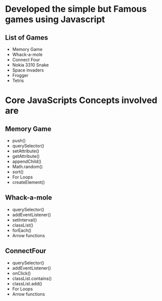 # Developed the simple but Famous games using Javascript

## List of Games
* Memory Game 
* Whack-a-mole
* Connect Four
* Nokia 3310 Snake
* Space invaders
* Frogger
* Tetris

# Core JavaScripts Concepts involved are
## Memory Game
* push()
* querySelector()
* setAttribute()
* getAttribute()
* appendChild()
* Math.random()
* sort()
* For Loops 
* createElement()

## Whack-a-mole 
* querySelector()
* addEventListener()
* setInterval()
* classList()
* forEach()
* Arrow functions

## ConnectFour 
* querySelector()
* addEventListener()
* onClick()
* classList.contains()
* classList.add()
* For Loops 
* Arrow functions
